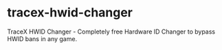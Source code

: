 # tracex-hwid-changer
TraceX HWID Changer - Completely free Hardware ID Changer to bypass HWID bans in any game.
